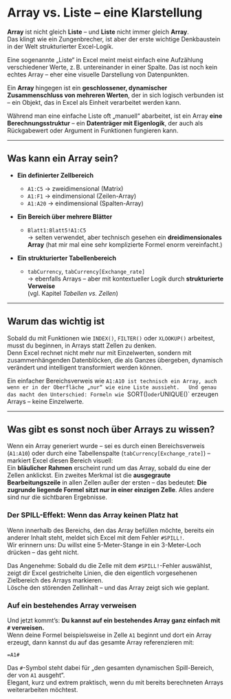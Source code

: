 # Array vs. Liste – eine Klarstellung

**Array** ist nicht gleich **Liste** – und **Liste** nicht immer gleich **Array**.  
Das klingt wie ein Zungenbrecher, ist aber der erste wichtige Denkbaustein in der Welt strukturierter Excel-Logik.

Eine sogenannte „Liste“ in Excel meint meist einfach eine Aufzählung verschiedener Werte, z. B. untereinander in einer Spalte. Das ist noch kein echtes Array – eher eine visuelle Darstellung von Datenpunkten.

Ein **Array** hingegen ist ein **geschlossener, dynamischer Zusammenschluss von mehreren Werten**, der in sich logisch verbunden ist – ein Objekt, das in Excel als Einheit verarbeitet werden kann.

Während man eine einfache Liste oft „manuell“ abarbeitet, ist ein Array **eine Berechnungsstruktur** – ein **Datenträger mit Eigenlogik**, der auch als Rückgabewert oder Argument in Funktionen fungieren kann.

---

## Was kann ein Array sein?

- **Ein definierter Zellbereich**  
  - `A1:C5` → zweidimensional (Matrix)
  - `A1:F1` → eindimensional (Zeilen-Array)
  - `A1:A20` → eindimensional (Spalten-Array)

- **Ein Bereich über mehrere Blätter**  
  - `Blatt1:Blatt5!A1:C5`  
    → selten verwendet, aber technisch gesehen ein **dreidimensionales Array** (hat mir mal eine sehr komplizierte Formel enorm vereinfacht.)

- **Ein strukturierter Tabellenbereich**  
  - `tabCurrency`, `tabCurrency[Exchange_rate]`  
    → ebenfalls Arrays – aber mit kontextueller Logik durch **strukturierte Verweise**  
    (vgl. Kapitel *Tabellen vs. Zellen*)

---

## Warum das wichtig ist

Sobald du mit Funktionen wie `INDEX()`, `FILTER()` oder `XLOOKUP()` arbeitest, musst du beginnen, in Arrays statt Zellen zu denken.  
Denn Excel rechnet nicht mehr nur mit Einzelwerten, sondern mit zusammenhängenden Datenblöcken, die als Ganzes übergeben, dynamisch verändert und intelligent transformiert werden können.

Ein einfacher Bereichsverweis wie `A1:A10 ist technisch ein Array, auch wenn er in der Oberfläche „nur“ wie eine Liste aussieht.  
Und genau das macht den Unterschied: Formeln wie `SORT()` oder `UNIQUE()` erzeugen Arrays – keine Einzelwerte.

---

## Was gibt es sonst noch über Arrays zu wissen?

Wenn ein Array generiert wurde – sei es durch einen Bereichsverweis (`A1:A10`) oder durch eine Tabellenspalte (`tabCurrency[Exchange_rate]`) – markiert Excel diesen Bereich visuell:  
Ein **bläulicher Rahmen** erscheint rund um das Array, sobald du eine der Zellen anklickst. Ein zweites Merkmal ist die **ausgegraute Bearbeitungszeile** in allen Zellen außer der ersten – das bedeutet: **Die zugrunde liegende Formel sitzt nur in einer einzigen Zelle**. Alles andere sind nur die sichtbaren Ergebnisse.

### Der SPILL-Effekt: Wenn das Array keinen Platz hat  
Wenn innerhalb des Bereichs, den das Array befüllen möchte, bereits ein anderer Inhalt steht, meldet sich Excel mit dem Fehler `#SPILL!`.  
Wir erinnern uns: Du willst eine 5-Meter-Stange in ein 3-Meter-Loch drücken – das geht nicht.

Das Angenehme: Sobald du die Zelle mit dem `#SPILL!`-Fehler auswählst, zeigt dir Excel gestrichelte Linien, die den eigentlich vorgesehenen Zielbereich des Arrays markieren.  
Lösche den störenden Zellinhalt – und das Array zeigt sich wie geplant.

### Auf ein bestehendes Array verweisen  
Und jetzt kommt’s: **Du kannst auf ein bestehendes Array ganz einfach mit `#` verweisen.**  
Wenn deine Formel beispielsweise in Zelle `A1` beginnt und dort ein Array erzeugt, dann kannst du auf das gesamte Array referenzieren mit:

`=A1#`

Das `#`-Symbol steht dabei für „den gesamten dynamischen Spill-Bereich, der von `A1` ausgeht“.  
Elegant, kurz und extrem praktisch, wenn du mit bereits berechneten Arrays weiterarbeiten möchtest.
